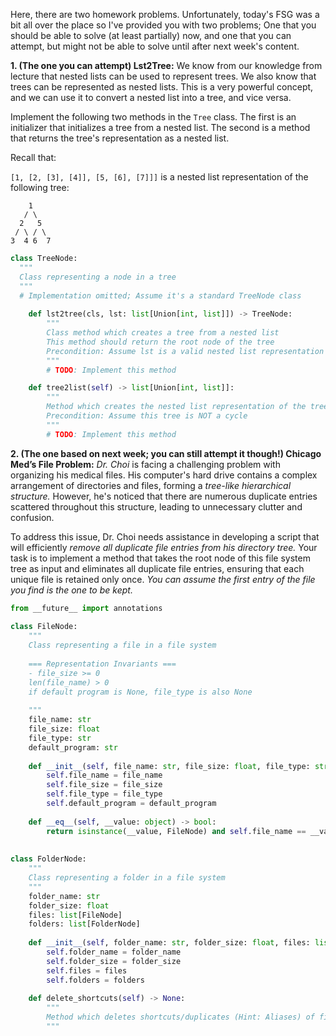 Here, there are two homework problems. Unfortunately, today's FSG was a bit all over the place so I've provided you with two problems; One that you should be able to solve (at least partially) now, and one that you can attempt, but might not be able to solve until after next week's content.

**1. (The one you can attempt) Lst2Tree:** We know from our knowledge from lecture that nested lists can be used to represent trees. We also know that trees can be represented as nested lists. This is a very powerful concept, and we can use it to convert a nested list into a tree, and vice versa.

Implement the following two methods in the `Tree` class. The first is an initializer that initializes a tree from a nested list. The second is a method that returns the tree's representation as a nested list.

Recall that:

`[1, [2, [3], [4]], [5, [6], [7]]]` is a nested list representation of the following tree:

```
    1
   / \
  2   5
 / \ / \
3  4 6  7
```

```python
class TreeNode:
  """
  Class representing a node in a tree
  """
  # Implementation omitted; Assume it's a standard TreeNode class
  
    def lst2tree(cls, lst: list[Union[int, list]]) -> TreeNode:
        """
        Class method which creates a tree from a nested list
        This method should return the root node of the tree
        Precondition: Assume lst is a valid nested list representation of a tree
        """
        # TODO: Implement this method

    def tree2list(self) -> list[Union[int, list]]:
        """
        Method which creates the nested list representation of the tree
        Precondition: Assume this tree is NOT a cycle
        """
        # TODO: Implement this method
```

**2. (The one based on next week; you can still attempt it though!) Chicago Med’s File Problem:** *Dr. Choi* is facing a challenging problem with organizing his medical files. His computer's hard drive contains a complex arrangement of directories and files, forming a *tree-like hierarchical structure.* However, he's noticed that there are numerous duplicate entries scattered throughout this structure, leading to unnecessary clutter and confusion.

To address this issue, Dr. Choi needs assistance in developing a script that will efficiently *remove all duplicate file entries from his directory tree.* Your task is to implement a method that takes the root node of this file system tree as input and eliminates all duplicate file entries, ensuring that each unique file is retained only once. *You can assume the first entry of the file you find is the one to be kept.*

```python
from __future__ import annotations
 
class FileNode:
    """
    Class representing a file in a file system
    
    === Representation Invariants ===
    - file_size >= 0
    len(file_name) > 0
    if default program is None, file_type is also None 
    
    """
    file_name: str
    file_size: float
    file_type: str
    default_program: str
    
    def __init__(self, file_name: str, file_size: float, file_type: str = None, default_program: str = None):
        self.file_name = file_name
        self.file_size = file_size
        self.file_type = file_type
        self.default_program = default_program
    
    def __eq__(self, __value: object) -> bool:
        return isinstance(__value, FileNode) and self.file_name == __value.file_name and self.file_size == __value.file_size and self.file_type == __value.file_type and self.default_program == __value.default_program
    
 
class FolderNode:
    """
    Class representing a folder in a file system
    """
    folder_name: str
    folder_size: float
    files: list[FileNode]
    folders: list[FolderNode]
    
    def __init__(self, folder_name: str, folder_size: float, files: list[FileNode] = [], folders: list[FolderNode] = []):
        self.folder_name = folder_name
        self.folder_size = folder_size
        self.files = files
        self.folders = folders
    
    def delete_shortcuts(self) -> None:
        """
        Method which deletes shortcuts/duplicates (Hint: Aliases) of files in the folder recursively
        """
```